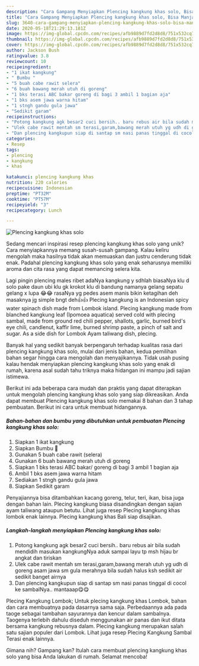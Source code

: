 ```yaml
---
description: "Cara Gampang Menyiapkan Plencing kangkung khas solo, Bisa Manjain Lidah"
title: "Cara Gampang Menyiapkan Plencing kangkung khas solo, Bisa Manjain Lidah"
slug: 3640-cara-gampang-menyiapkan-plencing-kangkung-khas-solo-bisa-manjain-lidah
date: 2020-05-18T21:29:13.181Z
image: https://img-global.cpcdn.com/recipes/afb9889d7fd2d8d8/751x532cq70/plencing-kangkung-khas-solo-foto-resep-utama.jpg
thumbnail: https://img-global.cpcdn.com/recipes/afb9889d7fd2d8d8/751x532cq70/plencing-kangkung-khas-solo-foto-resep-utama.jpg
cover: https://img-global.cpcdn.com/recipes/afb9889d7fd2d8d8/751x532cq70/plencing-kangkung-khas-solo-foto-resep-utama.jpg
author: Jackson Bush
ratingvalue: 3.8
reviewcount: 10
recipeingredient:
- "1 ikat kangkung"
- " Bumbu "
- "5 buah cabe rawit selera"
- "6 buah bawang merah utuh di goreng"
- "1 bks terasi ABC bakar goreng di bagi 3 ambil 1 bagian aja"
- "1 bks asem jawa warna hitam"
- "1 stngh gandu gula jawa"
- "Sedikit garam"
recipeinstructions:
- "Potong kangkung agk besar2 cuci bersih.. baru rebus air bila sudah mendidih masukan kangkungNya aduk sampai layu tp msh hijau br angkat dan tiriskan"
- "Ulek cabe rawit mentah sm terasi,garam,bawang merah utuh yg udh di goreng asam jawa sm gula merahnya bila sudah halus ksh sedikit air sedikit banget airnya"
- "Dan plencing kangkupun siap di santap sm nasi panas tinggal di cocol ke sambalNya.. mantaaap😋😋"
categories:
- Resep
tags:
- plencing
- kangkung
- khas

katakunci: plencing kangkung khas 
nutrition: 220 calories
recipecuisine: Indonesian
preptime: "PT32M"
cooktime: "PT57M"
recipeyield: "3"
recipecategory: Lunch

---
```



![Plencing kangkung khas solo](https://img-global.cpcdn.com/recipes/afb9889d7fd2d8d8/751x532cq70/plencing-kangkung-khas-solo-foto-resep-utama.jpg)

Sedang mencari inspirasi resep plencing kangkung khas solo yang unik? Cara menyiapkannya memang susah-susah gampang. Kalau keliru mengolah maka hasilnya tidak akan memuaskan dan justru cenderung tidak enak. Padahal plencing kangkung khas solo yang enak seharusnya memiliki aroma dan cita rasa yang dapat memancing selera kita.

Lagi pingin plencing males ribet adaNya kangkung y sdhlah biasaNya klu d solo pake daun ubi klu gk krokot klu di bandung namanya gelang sepatu gelang x lupa 😂😂 rasaNya yg pedes asem manis bikin ketagihan deh masaknya jg simple bngt deh👍👍 Plecing kangkung is an Indonesian spicy water spinach dish made from Lombok island. Plecing kangkung made from blanched kangkung leaf (Ipomoea aquatica) served cold with plecing sambal, made from ground red chili pepper, shallots, garlic, burned bird&#39;s eye chili, candlenut, kaffir lime, burned shrimp paste, a pinch of salt and sugar. As a side dish for Lombok Ayam taliwang dish, plecing.

Banyak hal yang sedikit banyak berpengaruh terhadap kualitas rasa dari plencing kangkung khas solo, mulai dari jenis bahan, kedua pemilihan bahan segar hingga cara mengolah dan menyajikannya. Tidak usah pusing kalau hendak menyiapkan plencing kangkung khas solo yang enak di rumah, karena asal sudah tahu triknya maka hidangan ini mampu jadi sajian istimewa.


Berikut ini ada beberapa cara mudah dan praktis yang dapat diterapkan untuk mengolah plencing kangkung khas solo yang siap dikreasikan. Anda dapat membuat Plencing kangkung khas solo memakai 8 bahan dan 3 tahap pembuatan. Berikut ini cara untuk membuat hidangannya.

<!--inarticleads1-->

##### Bahan-bahan dan bumbu yang dibutuhkan untuk pembuatan Plencing kangkung khas solo:

1. Siapkan 1 ikat kangkung
1. Siapkan  Bumbu 🍅
1. Gunakan 5 buah cabe rawit (selera)
1. Gunakan 6 buah bawang merah utuh di goreng
1. Siapkan 1 bks terasi ABC bakar/ goreng di bagi 3 ambil 1 bagian aja
1. Ambil 1 bks asem jawa warna hitam
1. Sediakan 1 stngh gandu gula jawa
1. Siapkan Sedikit garam


Penyajiannya bisa ditambahkan kacang goreng, telur, teri, ikan, bisa juga dengan bahan lain. Plecing kangkung biasa disandingkan dengan sajian ayam taliwang ataupun betutu. Lihat juga resep Plecing kangkung khas lombok enak lainnya. Plecing kangkung khas Bali siap disajikan. 

<!--inarticleads2-->

##### Langkah-langkah menyiapkan Plencing kangkung khas solo:

1. Potong kangkung agk besar2 cuci bersih.. baru rebus air bila sudah mendidih masukan kangkungNya aduk sampai layu tp msh hijau br angkat dan tiriskan
1. Ulek cabe rawit mentah sm terasi,garam,bawang merah utuh yg udh di goreng asam jawa sm gula merahnya bila sudah halus ksh sedikit air sedikit banget airnya
1. Dan plencing kangkupun siap di santap sm nasi panas tinggal di cocol ke sambalNya.. mantaaap😋😋


Plecing Kangkung Lombok; Untuk plecing kangkung khas Lombok, bahan dan cara membuatnya pada dasarnya sama saja. Perbedaannya ada pada taoge sebagai tambahan sayurannya dan kencur dalam sambalnya. Taogenya terlebih dahulu diseduh menggunakan air panas dan ikut ditata bersama kangkung rebusnya dalam. Plecing kangkung merupakan salah satu sajian populer dari Lombok. Lihat juga resep Plecing Kangkung Sambal Terasi enak lainnya. 

Gimana nih? Gampang kan? Itulah cara membuat plencing kangkung khas solo yang bisa Anda lakukan di rumah. Selamat mencoba!

